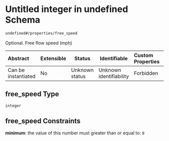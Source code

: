 # Untitled integer in undefined Schema

```txt
undefined#/properties/free_speed
```

Optional. Free flow speed (mph)


| Abstract            | Extensible | Status         | Identifiable            | Custom Properties | Additional Properties | Access Restrictions | Defined In                                                                    |
| :------------------ | ---------- | -------------- | ----------------------- | :---------------- | --------------------- | ------------------- | ----------------------------------------------------------------------------- |
| Can be instantiated | No         | Unknown status | Unknown identifiability | Forbidden         | Allowed               | none                | [segment.schema.json\*](../../out/segment.schema.json "open original schema") |

## free_speed Type

`integer`

## free_speed Constraints

**minimum**: the value of this number must greater than or equal to: `0`
